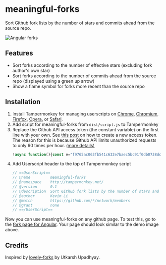 # meaningful-forks
Sort Github fork lists by the number of stars and commits ahead from the source repo. 

![Angular forks](https://raw.githubusercontent.com/AlienKevin/meaningful-forks/master/demos/angular-forks.PNG)

## Features
* Sort forks according to the number of effective stars (excluding fork author's own star)
* Sort forks according to the number of commits ahead from the source repo (displayed using a green up arrow)
* Show a flame symbol for forks more recent than the source repo

## Installation
1. Install Tampermonkey for managing userscripts on [Chrome](https://openuserjs.org/about/Tampermonkey-for-Chrome), [Chromium](https://openuserjs.org/about/Tampermonkey-for-Chromium), [Firefox](https://openuserjs.org/about/Tampermonkey-for-Firefox), [Opera](https://openuserjs.org/about/Tampermonkey-for-Opera), or [Safari](https://openuserjs.org/about/Tampermonkey-for-Safari).
2. Add script for meaningful-forks from `dist/script.js` to Tampermonkey
3. Replace the Github API access token  (the constant variable) on the first line with your own. See [this post](https://github.blog/2013-05-16-personal-api-tokens/) on how to create a new access token. The reason for this is because Github API limits unauthorized requests to only 60 times per hour. [(more details)](https://developer.github.com/v3/#rate-limiting)
    ```js
    !async function(){const e="f9765ac063fb541c632e7baec5bc91f0db0738dc",...
    ```
4. Add Userscript header to the top of Tampermonkey script
    ```js
    // ==UserScript==
    // @name         meaningful-forks
    // @namespace    http://tampermonkey.net/
    // @version      0.1
    // @description  Sort Github fork lists by the number of stars and commits ahead from the source repo.
    // @author       Kevin Li
    // @match        https://github.com/*/network/members
    // @grant        none
    // ==/UserScript==
    ```
Now you can use meaningful-forks on any github page. To test this, go to the [fork page for Angular](https://github.com/angular/angular/network/members). Your page should look similar to the demo image above.

## Credits
Inspired by [lovely-forks](https://github.com/musically-ut/lovely-forks/) by Utkarsh Upadhyay.